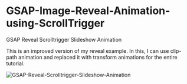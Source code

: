 # GSAP-Image-Reveal-Animation-using-ScrollTrigger
GSAP Reveal Scrolltrigger Slideshow Animation

This is an improved version of my reveal example. In this, I can use clip-path animation and replaced it with transform animations for the entire tutorial.

![GSAP-Reveal-Scrolltrigger-Slideshow-Animation](https://user-images.githubusercontent.com/82109268/160437661-d491e6ba-30a6-4529-9dbd-d985981366d8.jpg)
